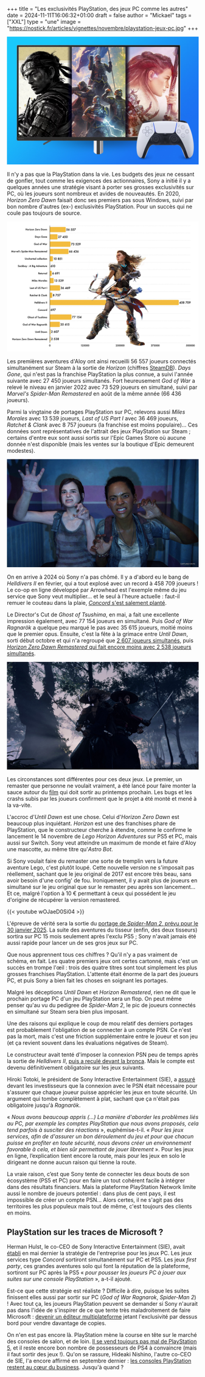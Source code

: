 +++
title = "Les exclusivités PlayStation, des jeux PC comme les autres"
date = 2024-11-11T16:06:32+01:00
draft = false
author = "Mickael"
tags = ["XXL"]
type = "une"
image = "https://nostick.fr/articles/vignettes/novembre/playstation-jeux-pc.jpg"
+++

![Jeux PlayStation sur PC](playstation-jeux-pc.jpg "")

Il n'y a pas que la PlayStation dans la vie. Les budgets des jeux ne cessant de gonfler, tout comme les exigences des actionnaires, Sony a initié il y a quelques années une stratégie visant à porter ses grosses exclusivités sur PC, où les joueurs sont nombreux et avides de nouveautés. En 2020, *Horizon Zero Dawn* faisait donc ses premiers pas sous Windows, suivi par bon nombre d'autres (ex-) exclusivités PlayStation. Pour un succès qui ne coule pas toujours de source.

![Stats Steam](stats-steam.jpg "Nombre de joueurs connectés simultanément sur Steam. Chiffres : Steam DB.")

Les premières aventures d'Aloy ont ainsi recueilli 56 557 joueurs connectés simultanément sur Steam à la sortie de *Horizon* (chiffres [SteamDB](https://steamdb.info)). *Days Gone*, qui n'est pas la franchise PlayStation la plus connue, a suivi l'année suivante avec 27 450 joueurs simultanés. Fort heureusement *God of War* a relevé le niveau en janvier 2022 avec 73 529 joueurs en simultané, suivi par *Marvel's Spider-Man Remastered* en août de la même année (66 436 joueurs).

Parmi la vingtaine de portages PlayStation sur PC, relevons aussi *Miles Morales* avec 13 539 joueurs, *Last of US Part I* avec 36 469 joueurs, *Ratchet & Clank* avec 8 757 joueurs (la franchise est moins populaire)… Ces données sont représentatives de l'attrait des jeux PlayStation sur Steam ; certains d'entre eux sont aussi sortis sur l'Epic Games Store où aucune donnée n'est disponible (mais les ventes sur la boutique d'Epic demeurent modestes).

![Last of US Part I](last-of-us.jpg "Last of US Part I.")

On en arrive à 2024 où Sony n'a pas chômé. Il y a d'abord eu le bang de *Helldivers II* en février, qui a tout explosé avec un record à 458 709 joueurs ! Le co-op en ligne développé par Arrowhead est l'exemple même du jeu service que Sony veut multiplier… et le seul à l'heure actuelle : faut-il remuer le couteau dans la plaie, [*Concord* s'est salement planté](https://nostick.fr/articles/2024/octobre/3110-concord-chronologie-desastre/).

Le Director's Cut de *Ghost of Tsushima*, en mai, a fait une excellente impression également, avec 77 154 joueurs en simultané. Puis *God of War Ragnarök* a quelque peu marqué le pas avec 35 615 joueurs, moitié moins que le premier opus. Ensuite, c'est la fête à la grimace entre *Until Dawn*, sorti début octobre et qui n'a regroupé que [2 607 joueurs simultanés](https://nostick.fr/articles/2024/octobre/0810-remake-until-dawn-peine-a-trouver-son-public/), puis [*Horizon Zero Dawn Remastered* qui fait encore moins avec 2 538 joueurs simultanés](https://nostick.fr/articles/2024/novembre/0411-remaster-horizon-zero-dawn-attire-pas-les-foules/).

![Ghost of Tsushima](ghost-of-tsushima.jpg "Ghost of Tsushima.")

Les circonstances sont différentes pour ces deux jeux. Le premier, un remaster que personne ne voulait vraiment, a été lancé pour faire monter la sauce autour du [film](https://en.wikipedia.org/wiki/Until_Dawn_(film)) qui doit sortir au printemps prochain. Les bugs et les crashs subis par les joueurs confirment que le projet a été monté et mené à la va-vite.

L'accroc d'*Until Dawn* est une chose. Celui d'*Horizon Zero Dawn* est beaucoup plus inquiétant. *Horizon* est une des franchises phare de PlayStation, que le constructeur cherche à étendre, comme le confirme le lancement le 14 novembre de *Lego Horizon Adventures* sur PS5 et PC, mais aussi sur Switch. Sony veut atteindre un maximum de monde et faire d'Aloy une mascotte, au même titre qu'*Astro Bot*.

Si Sony voulait faire du remaster une sorte de tremplin vers la future aventure Lego, c'est plutôt loupé. Cette nouvelle version  ne s'imposait pas réellement, sachant que le jeu original de 2017 est encore très beau, sans avoir besoin d'une config' de fou. Ironiquement, il y avait plus de joueurs en simultané sur le jeu original que sur le remaster peu après son lancement… Et ce, malgré l'option à 10 € permettant à ceux qui possédent le jeu d'origine de récupérer la version remastered.

{{< youtube wOJaeD0Si04 >}} 

L'épreuve de vérité sera la sortie du [portage de *Spider-Man 2*, prévu pour le 30 janvier 2025](https://nostick.fr/articles/2024/octobre/1810-marvel-spider-man-2-pc-janvier-2025-playstation/). La suite des aventures du tisseur (enfin, des deux tisseurs) sortira sur PC 15 mois seulement après l'exclu PS5 ; Sony n'avait jamais été aussi rapide pour lancer un de ses gros jeux sur PC. 

Que nous apprennent tous ces chiffres ? Qu'il n'y a pas vraiment de schéma, en fait. Les quatre premiers jeux ont certes cartonné, mais c'est un succès en trompe l'œil : trois des quatre titres sont tout simplement les plus grosses franchises PlayStation. L'attente était énorme de la part des joueurs PC, et puis Sony a bien fait les choses en soignant les portages.

Malgré les déceptions *Until Dawn* et *Horizon Remastered*, rien ne dit que le prochain portage PC d'un jeu PlayStation sera un flop. On peut même penser qu'au vu du pedigree de *Spider-Man 2*, le pic de joueurs connectés en simultané sur Steam sera bien plus imposant.

Une des raisons qui explique le coup de mou relatif des derniers portages est probablement l'obligation de se connecter à un compte PSN. Ce n'est pas la mort, mais c'est une friction supplémentaire entre le joueur et son jeu (et ça revient souvent dans les évaluations négatives de Steam).

Le constructeur avait tenté d'imposer la connexion PSN peu de temps après la sortie de *Helldivers II*, [puis a reculé devant la bronca](https://nostick.fr/articles/2024/mai/0505-sony-fait-plonger-helldivers-2-en-enfer/). Mais le compte est devenu définitivement obligatoire sur les jeux suivants.

Hiroki Totoki, le président de Sony Interactive Entertainment (SIE), a [assuré](https://www.irwebmeeting.com/sony/fast/20241108/f5KHiS63/202503_2q_02_en/index.html) devant les investisseurs que la connexion avec le PSN était nécessaire pour s'assurer que chaque joueur puisse apprécier les jeux en toute sécurité. Un argument qui tombe complètement à plat, sachant que ça n'était pas obligatoire jusqu'à *Ragnarök*. 

« *Nous avons beaucoup appris (…) La manière d'aborder les problèmes liés au PC, par exemple les comptes PlayStation que nous avons proposés, cela tend parfois à susciter des réactions* », euphémise-t-il. « *Pour les jeux services, afin de d'assurer un bon déroulement du jeu et pour que chacun puisse en profiter en toute sécurité, nous devons créer un environnement favorable à cela, et bien sûr permettant de jouer librement* ». Pour les jeux en ligne, l’explication tient encore la route, mais pour les jeux en solo le dirigeant ne donne aucun raison qui tienne la route.

La vraie raison, c’est que Sony tente de connecter les deux bouts de son écosystème (PS5 et PC) pour en faire un tout cohérent facile à intégrer dans des résultats financiers. Mais la plateforme PlayStation Network limite aussi le nombre de joueurs potentiel : dans plus de cent pays, il est impossible de créer un compte PSN… Alors certes, il ne s'agit pas des territoires les plus populeux mais tout de même, c'est toujours des clients en moins.

## PlayStation sur les traces de Microsoft ?

Herman Hulst, le co-CEO de Sony Interactive Entertainment (SIE), avait [établi](https://x.com/tomwarren/status/1795966798942158935) en mai dernier la stratégie de l'entreprise pour les jeux PC. Les jeux services type *Concord* sortiront simultanément sur PC et PS5. Les jeux *first party*, ces grandes aventures solo qui font la réputation de la plateforme, sortiront sur PC après la PS5 « *pour pousser les joueurs PC à jouer aux suites sur une console PlayStation* », a-t-il ajouté.

Est-ce que cette stratégie est réaliste ? Difficile à dire, puisque les suites finissent elles aussi par sortir sur PC (*God of War Ragnarok*, *Spider-Man 2*) ! Avec tout ça, les joueurs PlayStation peuvent se demander si Sony n'aurait pas dans l'idée de s'inspirer de ce que tente très maladroitement de faire Microsoft : [devenir un éditeur multiplateforme](https://nostick.fr/articles/2024/octobre/3110-xbox-vend-plus-jeux-moins-conosles/) jetant l'exclusivité par dessus bord pour vendre davantage de copies.

On n'en est pas encore là. PlayStation mène la course en tête sur le marché des consoles de salon, et de loin. [Il se vend toujours pas mal de PlayStation 5](https://nostick.fr/articles/2024/novembre/0811-astro-bot-petit-robot-grandes-retombees-sony/), et il reste encore bon nombre de possesseurs de PS4 à convaincre (mais il faut sortir des jeux !). Qu'on se rassure, Hideaki Nishino, l'autre co-CEO de SIE, l'a encore affirmé en septembre dernier : [les consoles PlayStation restent au cœur du business](https://nostick.fr/articles/2024/septembre/1809-sony-coeur-playstation/). Jusqu'à quand ?
